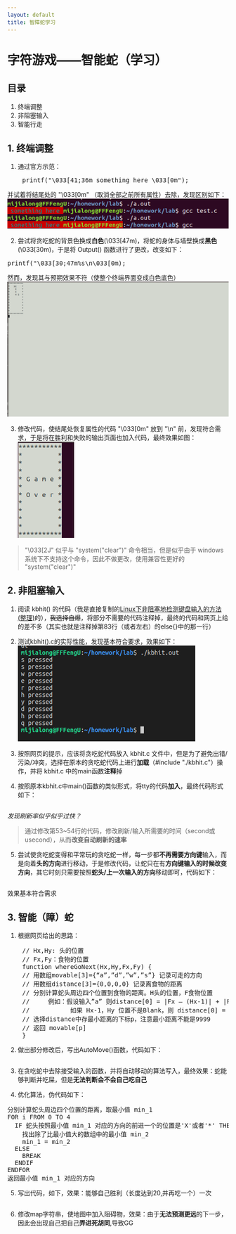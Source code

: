 ```yaml
---
layout: default
title: 智障蛇学习
---
```


# 字符游戏——智能蛇（学习）

## 目录

1. 终端调整  
2. 非阻塞输入  
3. 智能行走

## 1. 终端调整

1. 通过官方示范：  
<pre>
    printf("\033[41;36m something here \033[0m");
</pre>
并试着将结尾处的 "\033[0m" （取消全部之前所有属性）去除，发现区别如下：  
![](../images/lab15/del[0m.png)

2. 尝试将贪吃蛇的背景色换成**白色**(\033[47m)，将蛇的身体与墙壁换成**黑色**(\033[30m)，于是将 Output() 函数进行了更改，改变如下：  
<pre>
printf("\033[30;47m%s\n\033[0m);
</pre>
然而，发现其与预期效果不符（使整个终端界面变成白色底色）  
![](../images/lab15/fullwhite.png)

3. 修改代码，使结尾处恢复属性的代码 "\033[0m" 放到 "\n" 前，发现符合需求，于是将在胜利和失败的输出页面也加入代码，最终效果如图：  
![](../images/lab15/nofullwhite.png)

> "\033[2J" 似乎与 "system("clear")" 命令相当，但是似乎由于 windows 系统下不支持这个命令，因此不做更改，使用兼容性更好的 "system("clear")"

## 2. 非阻塞输入

1. 阅读 kbhit() 的代码（我是直接复制的<a href="http://bbs.chinaunix.net/thread-935410-1-1.html" target="_blank">Linux下非阻塞地检测键盘输入的方法 (整理)</a>的），<del>我选择自爆</del>，将部分不需要的代码注释掉，最终的代码和网页上给的差不多（其实也就是注释掉第83行（或者左右）的else{}中的那一行）

2. 测试kbhit().c的实际性能，发现基本符合要求，效果如下：  
![](../images/lab15/kbhit_test.png)

3. 按照网页的提示，应该将贪吃蛇代码放入 kbhit.c 文件中，但是为了避免出错/污染/冲突，选择在原本的贪吃蛇代码上进行**加载**（#include "./kbhit.c"）操作，并将 kbhit.c 中的main函数**注释**掉

4. 按照原本kbhit.c中main()函数的类似形式，将tty的代码**加入**，最终代码形式如下：  
<pre id="ks"></pre>  
*发现刷新率似乎似乎过快？*  
> 通过修改第53~54行的代码，修改刷新/输入所需要的时间（second或usecond），从而**改变自动刷新的速率**

5. 尝试使贪吃蛇变得和平常玩的贪吃蛇一样，每一步都**不再需要方向键**输入，而是向着**头的方向**进行移动，于是修改代码，让蛇只在有**方向键输入的时候改变方向**，其它时刻只需要按照**蛇头/上一次输入的方向**移动即可，代码如下：  
<pre id="ke2"></pre>  
效果基本符合需求

## 3. 智能（障）蛇

1. 根据网页给出的思路：
<pre>
    // Hx,Hy: 头的位置
    // Fx,Fy：食物的位置
	function whereGoNext(Hx,Hy,Fx,Fy) {
	// 用数组movable[3]={“a”,”d”,”w”,”s”} 记录可走的方向
	// 用数组distance[3]={0,0,0,0} 记录离食物的距离
	// 分别计算蛇头周边四个位置到食物的距离。H头的位置，F食物位置
	//     例如：假设输入”a” 则distance[0] = |Fx – (Hx-1)| + |Fy – Hy|
	//           如果 Hx-1，Hy 位置不是Blank，则 distance[0] = 9999
	// 选择distance中存最小距离的下标p，注意最小距离不能是9999
	// 返回 movable[p]
	}
</pre>

2. 做出部分修改后，写出AutoMove()函数，代码如下：  
<pre id="au"></pre>

3. 在贪吃蛇中去除接受输入的函数，并将自动移动的算法写入，最终效果：蛇能够判断并吃屎，但是**无法判断会不会自己吃自己**

4. 优化算法，伪代码如下：  
<pre>
分别计算蛇头周边四个位置的距离，取最小值 min_1
FOR i FROM 0 TO 4
  IF 蛇头按照最小值 min_1 对应的方向的前进一个的位置是'X'或者'*' THEN
    找出除了比最小值大的数组中的最小值 min_2
    min_1 = min_2
  ELSE
    BREAK
  ENDIF
ENDFOR
返回最小值 min_1 对应的方向
</pre>

5. 写出代码，如下，效果：能够自己胜利（长度达到20,并再吃一个）一次  
<pre id="au_2"></pre>

6. 修改map字符串，使地图中加入阻碍物，效果：由于**无法预测更远**的下一步，因此会出现自己把自己**弄进死胡同**,导致GG

<script>
document.getElementById('ks').innerText=`
int main(void){
  int tty_set_flag;
  tty_set_flag = tty_set();
  int i;
  int key;
  for(i=0;i < snakelen;i++){/*初始化坐标数组*/
      snake_xy[i][0]=1;
      snake_xy[i][1]=snakelen-i;
  }
  while(GG != 1){
    if( kbhit() ) {
      key=getchar();      
      Output();
      Snake_Move(snakelen,key);
    }
    else{
      Output();
    }
  }
  if(tty_set_flag == 0) 
          tty_reset();
  return 0;
}`
document.getElementById('ke2').innerText=`
int main(void){
  int tty_set_flag;
  tty_set_flag = tty_set();
  int i;
  int key;
  char direct='s';
  for(i=0;i<snakelen;i++){/*初始化坐标数组*/
      snake_xy[i][0]=1;
      snake_xy[i][1]=snakelen-i;
  }
  while(GG != 1){
    if( kbhit() ) {
      key=getchar();      
      Snake_Move(snakelen,key);
      Output(GG);
    }
    else{
      Snake_Move(snakelen,key);
      Output(GG);
    }
  }
  if(tty_set_flag == 0) 
          tty_reset();
  return 0;
}
`
document.getElementById('au').innerText=`
char movable[]={'w','a','s','d'};/*走的方式，与最小值的位置对应*/
int distance[4]={0};
char Auto_Move(int Money_x,int Money_y){
  int former_x=snake_xy[0][0];
  int former_y=snake_xy[0][1];
  distance[0]=abs(snake_xy[0][0]-1-Money_x)+abs(snake_xy[0][1]-Money_y);/**/
  distance[1]=abs(snake_xy[0][0]-Money_x)+abs(snake_xy[0][1]-1-Money_y);
  distance[2]=abs(snake_xy[0][0]+1-Money_x)+abs(snake_xy[0][1]-Money_y);
  distance[3]=abs(snake_xy[0][0]-Money_x)+abs(snake_xy[0][1]+1-Money_y);
  int i,t,min=0;
  for(i=0;i<4;i++){
    min=(distance[i]<distance[min]?i:min);
  }
  Snake_Move(snakelen,movable[min]);
  if(snake_xy[0][0] == former_x && snake_xy[0][1] == former_y){
    for(i=0,t=min,min=0;i<4;i++){
      if(i!=t){
        min=(distance[i]<distance[min]?i:min);
      }
    }
    Snake_Move(snakelen,movable[min]);
  }
//  return movable[min];
}
`
document.getElementById('au_2').innerText=`/*预防自己吃自己和往回走和撞墙*/
int HowToMove(int lowest){
  int i,min,flag=0;
  for(i=0;i<4;i++){
    if(flag){
      if(distance[i]<distance[min] && distance[i]>=distance[lowest]){
        if(i != lowest){
          min=i;
        }
      }
    }
    else{
      if(distance[i]>=distance[lowest] && i != lowest){
        min=i;
        flag=1;
      }
    }
  }
  return min;
}

char Auto_Move(int Money_x,int Money_y){
  int i,t,min=0;
  for(i=0;i<4;i++){
    distance[i]=abs(snake_xy[0][0]+move[i][0]-Money_x)+abs(snake_xy[0][1]+move[i][1]-Money_y);
  }
  for(i=0;i<4;i++){
    min=(distance[i]<distance[min]?i:min);
  }
  for(i=0;i<4;i++){
    char tar=map[snake_xy[0][0]+move[min][0]][snake_xy[0][1]+move[min][1]];
    if(tar == 'X' || tar == '*'){
      min=HowToMove(min);
    }
    else{
      break;
    }
  }
  Snake_Move(snakelen,movable[min]);
  Output(GG);
  printf("%c\n",movable[min]);
}
`
</script>